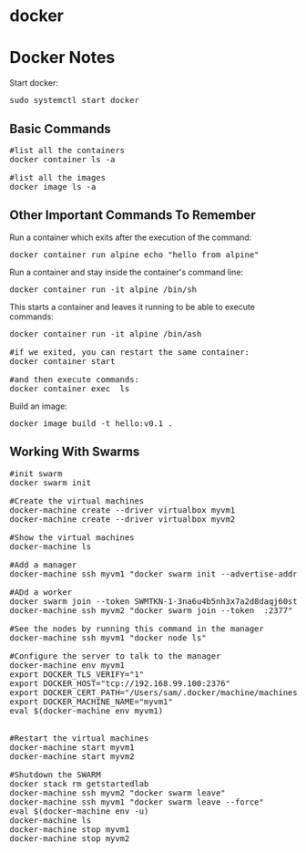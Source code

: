 # docker
<h1>Docker Notes</h1>

Start docker:

<pre>sudo systemctl start docker</pre>

<h2>Basic Commands</h2>

<pre>
#list all the containers
docker container ls -a

#list all the images
docker image ls -a
</pre>

<h2>Other Important Commands To Remember</h2>

Run a container which exits after the execution of the command:

<pre>docker container run alpine echo "hello from alpine"</pre>

Run a container and stay inside the container's command line:

<pre>docker container run -it alpine /bin/sh</pre>

This starts a container and leaves it running to be able to execute commands:

<pre>
docker container run -it alpine /bin/ash

#if we exited, you can restart the same container:
docker container start <container ID>

#and then execute commands:
docker container exec <container ID> ls
</pre>

Build an image:

<pre>docker image build -t hello:v0.1 .</pre>


<h2>Working With Swarms</h2>

<pre>
#init swarm
docker swarm init

#Create the virtual machines
docker-machine create --driver virtualbox myvm1
docker-machine create --driver virtualbox myvm2

#Show the virtual machines
docker-machine ls

#Add a manager
docker-machine ssh myvm1 "docker swarm init --advertise-addr <myvm1 ip>"

#ADd a worker
docker swarm join --token SWMTKN-1-3na6u4b5nh3x7a2d8daqj60stj0e6rod7ou8uiidxj78g4qkja-7p8mjno4xq6m8nwjd1haw900m 192.168.99.100:2377	#output of the previous command
docker-machine ssh myvm2 "docker swarm join --token <token> <ip>:2377"	#Full command format

#See the nodes by running this command in the manager
docker-machine ssh myvm1 "docker node ls"

#Configure the server to talk to the manager
docker-machine env myvm1
export DOCKER_TLS_VERIFY="1"
export DOCKER_HOST="tcp://192.168.99.100:2376"
export DOCKER_CERT_PATH="/Users/sam/.docker/machine/machines/myvm1"
export DOCKER_MACHINE_NAME="myvm1"
eval $(docker-machine env myvm1)


#Restart the virtual machines
docker-machine start myvm1
docker-machine start myvm2

#Shutdown the SWARM
docker stack rm getstartedlab
docker-machine ssh myvm2 "docker swarm leave"
docker-machine ssh myvm1 "docker swarm leave --force"
eval $(docker-machine env -u)
docker-machine ls
docker-machine stop myvm1
docker-machine stop myvm2
</pre>
